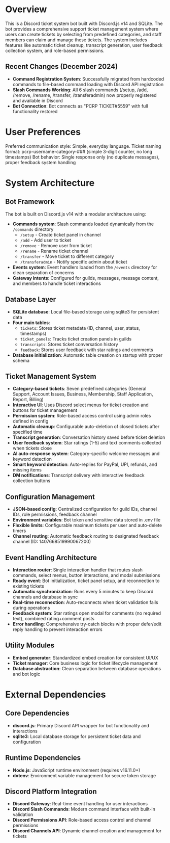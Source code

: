 # Overview

This is a Discord ticket system bot built with Discord.js v14 and SQLite. The bot provides a comprehensive support ticket management system where users can create tickets by selecting from predefined categories, and staff members can claim and manage these tickets. The system includes features like automatic ticket cleanup, transcript generation, user feedback collection system, and role-based permissions.

## Recent Changes (December 2024)
- **Command Registration System**: Successfully migrated from hardcoded commands to file-based command loading with Discord API registration
- **Slash Commands Working**: All 6 slash commands (/setup, /add, /remove, /rename, /transfer, /transferadmin) now properly registered and available in Discord
- **Bot Connection**: Bot connects as "PCRP TICKET#5559" with full functionality restored

# User Preferences

Preferred communication style: Simple, everyday language.
Ticket naming format: pcrp-username-category-### (simple 3-digit counter, no long timestamps)
Bot behavior: Single response only (no duplicate messages), proper feedback system handling

# System Architecture

## Bot Framework
The bot is built on Discord.js v14 with a modular architecture using:
- **Commands system**: Slash commands loaded dynamically from the `/commands` directory
  - `/setup` - Create ticket panel in channel
  - `/add` - Add user to ticket
  - `/remove` - Remove user from ticket
  - `/rename` - Rename ticket channel
  - `/transfer` - Move ticket to different category
  - `/transferadmin` - Notify specific admin about ticket
- **Events system**: Event handlers loaded from the `/events` directory for clean separation of concerns
- **Gateway intents**: Configured for guilds, messages, message content, and members to handle ticket interactions

## Database Layer
- **SQLite database**: Local file-based storage using sqlite3 for persistent data
- **Four main tables**:
  - `tickets`: Stores ticket metadata (ID, channel, user, status, timestamps)
  - `ticket_panels`: Tracks ticket creation panels in guilds
  - `transcripts`: Stores ticket conversation history
  - `feedback`: Stores user feedback with star ratings and comments
- **Database initialization**: Automatic table creation on startup with proper schema

## Ticket Management System
- **Category-based tickets**: Seven predefined categories (General Support, Account Issues, Business, Membership, Staff Application, Report, Billing)
- **Interactive UI**: Uses Discord select menus for ticket creation and buttons for ticket management
- **Permission system**: Role-based access control using admin roles defined in config
- **Automatic cleanup**: Configurable auto-deletion of closed tickets after specified time
- **Transcript generation**: Conversation history saved before ticket deletion
- **User feedback system**: Star ratings (1-5) and text comments collected when tickets close
- **AI auto-response system**: Category-specific welcome messages and keyword detection
- **Smart keyword detection**: Auto-replies for PayPal, UPI, refunds, and missing items
- **DM notifications**: Transcript delivery with interactive feedback collection buttons

## Configuration Management
- **JSON-based config**: Centralized configuration for guild IDs, channel IDs, role permissions, feedback channel
- **Environment variables**: Bot token and sensitive data stored in .env file
- **Flexible limits**: Configurable maximum tickets per user and auto-delete timers
- **Channel routing**: Automatic feedback routing to designated feedback channel (ID: 1407668519990067200)

## Event Handling Architecture
- **Interaction router**: Single interaction handler that routes slash commands, select menus, button interactions, and modal submissions
- **Ready event**: Bot initialization, ticket panel setup, and reconnection to existing tickets
- **Automatic synchronization**: Runs every 5 minutes to keep Discord channels and database in sync
- **Real-time reconnection**: Auto-reconnects when ticket validation fails during operations
- **Feedback system**: Star ratings open modal for comments (no required text), combined rating+comment posts
- **Error handling**: Comprehensive try-catch blocks with proper defer/edit reply handling to prevent interaction errors

## Utility Modules
- **Embed generator**: Standardized embed creation for consistent UI/UX
- **Ticket manager**: Core business logic for ticket lifecycle management
- **Database abstraction**: Clean separation between database operations and bot logic

# External Dependencies

## Core Dependencies
- **discord.js**: Primary Discord API wrapper for bot functionality and interactions
- **sqlite3**: Local database storage for persistent ticket data and configuration

## Runtime Dependencies
- **Node.js**: JavaScript runtime environment (requires v16.11.0+)
- **dotenv**: Environment variable management for secure token storage

## Discord Platform Integration
- **Discord Gateway**: Real-time event handling for user interactions
- **Discord Slash Commands**: Modern command interface with built-in validation
- **Discord Permissions API**: Role-based access control and channel permissions
- **Discord Channels API**: Dynamic channel creation and management for tickets